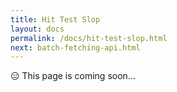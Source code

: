 ```yaml
---
title: Hit Test Slop
layout: docs
permalink: /docs/hit-test-slop.html
next: batch-fetching-api.html
---
```


<div class = "warning">😑 This page is coming soon...</div>